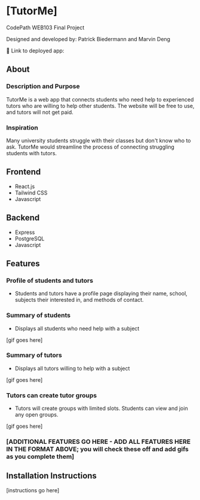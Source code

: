 # [TutorMe]

CodePath WEB103 Final Project

Designed and developed by: Patrick Biedermann and Marvin Deng

🔗 Link to deployed app:

## About

### Description and Purpose
TutorMe is a web app that connects students who need help to experienced tutors who are willing to help other students. The website will be free to use, and tutors will not get paid.

### Inspiration
Many university students struggle with their classes but don't know who to ask. TutorMe would streamline the process of connecting struggling students with tutors.

## Frontend
- React.js
- Tailwind CSS
- Javascript

## Backend
- Express
- PostgreSQL
- Javascript

## Features

### Profile of students and tutors
- Students and tutors have a profile page displaying their name, school, subjects their interested in, and methods of contact.

### Summary of students
- Displays all students who need help with a subject

[gif goes here]

### Summary of tutors
- Displays all tutors willing to help with a subject

[gif goes here]

### Tutors can create tutor groups
- Tutors will create groups with limited slots. Students can view and join any open groups.

[gif goes here]

### [ADDITIONAL FEATURES GO HERE - ADD ALL FEATURES HERE IN THE FORMAT ABOVE; you will check these off and add gifs as you complete them]

## Installation Instructions

[instructions go here]
